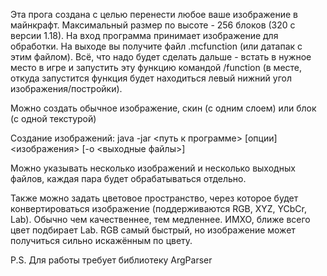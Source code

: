 Эта прога создана с целью перенести любое ваше изображение в майнкрафт.
Максимальный размер по высоте - 256 блоков (320 с версии 1.18).
На вход программа принимает изображение для обработки.
На выходе вы получите файл .mcfunction (или датапак с этим файлом).
Всё, что надо будет сделать дальше - встать в нужное место в игре
и запустить эту функцию командой /function (в месте, откуда
запустится функция будет находиться левый нижний угол изображения/постройки).

Можно создать обычное изображение, скин (с одним слоем) или блок (с одной текстурой)

Создание изображений:
java -jar <путь к программе> [опции] <изображения> [-o <выходные файлы>]

Можно указывать несколько изображений и несколько выходных файлов,
каждая пара будет обрабатываться отдельно.

Также можно задать цветовое пространство, через которое будет конвертироваться
изображение (поддерживаются RGB, XYZ, YCbCr, Lab). Обычно чем качественнее, тем медленнее.
ИМХО, ближе всего цвет подбирает Lab. RGB самый быстрый, но изображение
может получиться сильно искажённым по цвету.

P.S. Для работы требует библиотеку ArgParser
